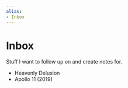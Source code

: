 ```yaml
---
alias:
- Inbox
---
```


# Inbox

Stuff I want to follow up on and create notes for.

- Heavenly Delusion
- Apollo 11 (2019)
